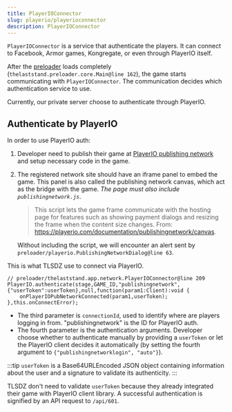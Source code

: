 ```yaml
---
title: PlayerIOConnector
slug: playerio/playerioconnector
description: PlayerIOConnector
---
```


`PlayerIOConnector` is a service that authenticate the players. It can connect to Facebook, Armor games, Kongregate, or even through PlayerIO itself.

After the [preloader](/main#preloader) loads completely (`thelaststand.preloader.core.Main@line 162`), the game starts communicating with `PlayerIOConnector`. The communication decides which authentication service to use.

Currently, our private server choose to authenticate through PlayerIO.

## Authenticate by PlayerIO

In order to use PlayerIO auth:

1. Developer need to publish their game at [PlayerIO publishing network](/playerio/publishingnetwork) and setup necessary code in the game.
2. The registered network site should have an iframe panel to embed the game. This panel is also called the publishing network canvas, which act as the bridge with the game. _The page must also include `publishingnetwork.js`_.

   > This script lets the game frame communicate with the hosting page for features such as showing payment dialogs and resizing the frame when the content size changes. From: https://playerio.com/documentation/publishingnetwork/canvas.

   Without including the script, we will encounter an alert sent by `preloader/playerio.PublishingNetworkDialog@line 63`.

This is what TLSDZ use to connect via PlayerIO.

```actionscript-3
// preloader/thelaststand.app.network.PlayerIOConnector@line 209
PlayerIO.authenticate(stage,GAME_ID,"publishingnetwork",{"userToken":userToken},null,function(param1:Client):void {
    onPlayerIOPubNetworkConnected(param1,userToken);
},this.onConnectError);
```

- The third parameter is `connectionId`, used to identify where are players logging in from. "publishingnetwork" is the ID for PlayerIO auth.
- The fourth parameter is the authentication arguments. Developer choose whether to authenticate manually by providing a `userToken` or let the PlayerIO client decides it automatically (by setting the fourth argument to `{"publishingnetworklogin", "auto"}`).

:::tip
`userToken` is a Base64URLEncoded JSON object containing information about the user and a signature to validate its authenticity.
:::

TLSDZ don't need to validate `userToken` because they already integrated their game with PlayerIO client library. A successful authentication is signified by an API request to `/api/601`.
